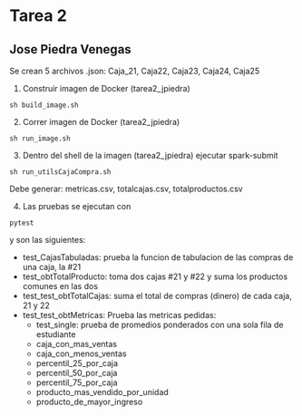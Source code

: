 # Tarea 2
## Jose Piedra Venegas

Se crean 5 archivos .json: Caja_21, Caja22, Caja23, Caja24, Caja25

1. Construir imagen de Docker (tarea2_jpiedra)

```
sh build_image.sh
```

2. Correr imagen de Docker (tarea2_jpiedra)

```
sh run_image.sh
```

3. Dentro del shell de la imagen (tarea2_jpiedra) ejecutar spark-submit

```
sh run_utilsCajaCompra.sh

```
Debe generar: metricas.csv, totalcajas.csv, totalproductos.csv



4. Las pruebas se ejecutan con

```
pytest
```

y son las siguientes:

- test_CajasTabuladas: prueba la funcion de tabulacion de las compras de una caja, la #21
- test_obtTotalProducto: toma dos cajas #21 y #22 y suma los productos comunes en las dos
- test_test_obtTotalCajas: suma el total de compras (dinero) de cada caja, 21 y 22
- test_test_obtMetricas: Prueba las metricas pedidas:
    - test_single: prueba de promedios ponderados con una sola fila de estudiante
    - caja_con_mas_ventas
    - caja_con_menos_ventas
    - percentil_25_por_caja
    - percentil_50_por_caja
    - percentil_75_por_caja
    - producto_mas_vendido_por_unidad
    - producto_de_mayor_ingreso